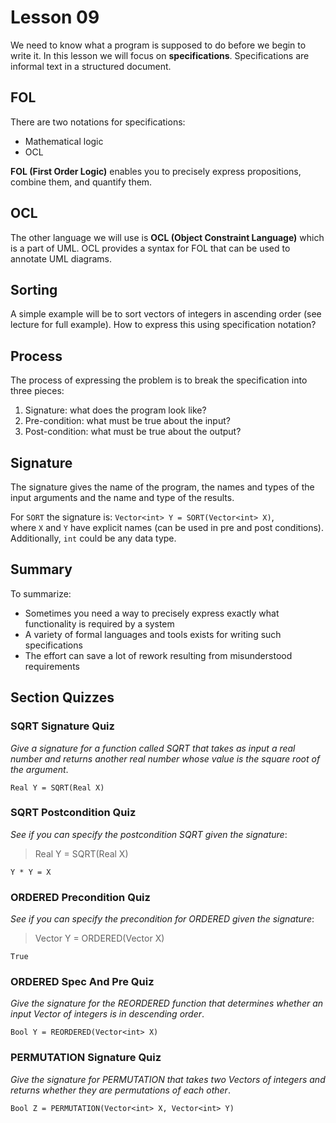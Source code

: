# Lesson 09

We need to know what a program is supposed to do before we begin to write it. In this lesson we will focus on **specifications**. Specifications are informal text in a structured document.

## FOL

There are two notations for specifications:

- Mathematical logic
- OCL

**FOL (First Order Logic)** enables you to precisely express propositions, combine them, and quantify them.

## OCL

The other language we will use is **OCL (Object Constraint Language)** which is a part of UML. OCL provides a syntax for FOL that can be used to annotate UML diagrams.

## Sorting

A simple example will be to sort vectors of integers in ascending order (see lecture for full example). How to express this using specification notation?

## Process

The process of expressing the problem is to break the specification into three pieces:

1. Signature: what does the program look like?
2. Pre-condition: what must be true about the input?
3. Post-condition: what must be true about the output?

## Signature

The signature gives the name of the program, the names and types of the input arguments and the name and type of the results.

For `SORT` the signature is: `Vector<int> Y = SORT(Vector<int> X)`, where `X` and `Y` have explicit names (can be used in pre and post conditions). Additionally, `int` could be any data type.

## Summary

To summarize:

- Sometimes you need a way to precisely express exactly what functionality is required by a system
- A variety of formal languages and tools exists for writing such specifications
- The effort can save a lot of rework resulting from misunderstood requirements

## Section Quizzes

### SQRT Signature Quiz

*Give a signature for a function called SQRT that takes as input a real number and returns another real number whose value is the square root of the argument*.

`Real Y = SQRT(Real X)`

### SQRT Postcondition Quiz

*See if you can specify the postcondition SQRT given the signature*:

> Real Y = SQRT(Real X)
> 

`Y * Y = X`

### ORDERED Precondition Quiz

*See if you can specify the precondition for ORDERED given the signature*:

> Vector<int> Y = ORDERED(Vector<int> X)
> 

`True`

### ORDERED Spec And Pre Quiz

*Give the signature for the REORDERED function that determines whether an input Vector of integers is in descending order*.

`Bool Y = REORDERED(Vector<int> X)`

### PERMUTATION Signature Quiz

*Give the signature for PERMUTATION that takes two Vectors of integers and returns whether they are permutations of each other*.

`Bool Z = PERMUTATION(Vector<int> X, Vector<int> Y)`